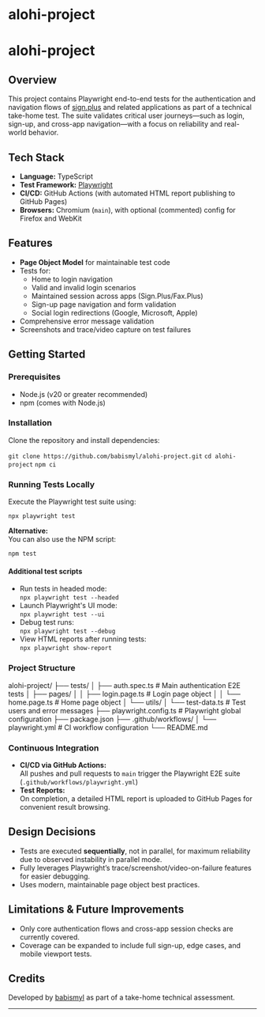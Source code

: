 # alohi-project

# alohi-project

## Overview

This project contains Playwright end-to-end tests for the authentication and navigation flows of [sign.plus](https://www.sign.plus/) and related applications as part of a technical take-home test. The suite validates critical user journeys—such as login, sign-up, and cross-app navigation—with a focus on reliability and real-world behavior.

## Tech Stack

- **Language:** TypeScript
- **Test Framework:** [Playwright](https://playwright.dev/)
- **CI/CD:** GitHub Actions (with automated HTML report publishing to GitHub Pages)
- **Browsers:** Chromium (`main`), with optional (commented) config for Firefox and WebKit

## Features

- **Page Object Model** for maintainable test code
- Tests for:
  - Home to login navigation
  - Valid and invalid login scenarios
  - Maintained session across apps (Sign.Plus/Fax.Plus)
  - Sign-up page navigation and form validation
  - Social login redirections (Google, Microsoft, Apple)
- Comprehensive error message validation
- Screenshots and trace/video capture on test failures

## Getting Started

### Prerequisites

- Node.js (v20 or greater recommended)
- npm (comes with Node.js)

### Installation

Clone the repository and install dependencies:

`git clone https://github.com/babismyl/alohi-project.git`
`cd alohi-project`
`npm ci`

### Running Tests Locally

Execute the Playwright test suite using:

`npx playwright test`

**Alternative:**  
You can also use the NPM script:

`npm test`

#### Additional test scripts

- Run tests in headed mode:  
  `npx playwright test --headed`
- Launch Playwright's UI mode:  
  `npx playwright test --ui`
- Debug test runs:  
  `npx playwright test --debug`
- View HTML reports after running tests:  
  `npx playwright show-report`

### Project Structure

alohi-project/
├── tests/
│ ├── auth.spec.ts # Main authentication E2E tests
│ ├── pages/
│ │ ├── login.page.ts # Login page object
│ │ └── home.page.ts # Home page object
│ └── utils/
│ └── test-data.ts # Test users and error messages
├── playwright.config.ts # Playwright global configuration
├── package.json
├── .github/workflows/
│ └── playwright.yml # CI workflow configuration
└── README.md

### Continuous Integration

- **CI/CD via GitHub Actions:**  
  All pushes and pull requests to `main` trigger the Playwright E2E suite (`.github/workflows/playwright.yml`)
- **Test Reports:**  
  On completion, a detailed HTML report is uploaded to GitHub Pages for convenient result browsing.

## Design Decisions

- Tests are executed **sequentially**, not in parallel, for maximum reliability due to observed instability in parallel mode.
- Fully leverages Playwright’s trace/screenshot/video-on-failure features for easier debugging.
- Uses modern, maintainable page object best practices.

## Limitations & Future Improvements

- Only core authentication flows and cross-app session checks are currently covered.
- Coverage can be expanded to include full sign-up, edge cases, and mobile viewport tests.

## Credits

Developed by [babismyl](https://github.com/babismyl) as part of a take-home technical assessment.

---